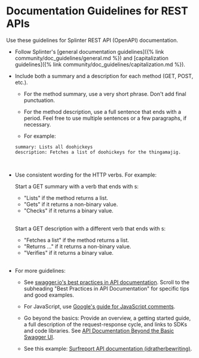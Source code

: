 # Documentation Guidelines for REST APIs

<!--
  Copyright 2018-2020 Cargill Incorporated
  Licensed under Creative Commons Attribution 4.0 International License
  https://creativecommons.org/licenses/by/4.0/
-->

Use these guidelines for Splinter REST API (OpenAPI) documentation.

* Follow Splinter's [general documentation
  guidelines]({% link community/doc_guidelines/general.md %}) and
  [capitalization
  guidelines]({% link community/doc_guidelines/capitalization.md %}).

* Include both a summary and a description for each method (GET, POST, etc.).

    - For the method summary, use a very short phrase. Don't add final
      punctuation.

    - For the method description, use a full sentence that ends with a period.
      Feel free to use multiple sentences or a few paragraphs, if necessary.

    - For example:

    ```
    summary: Lists all doohickeys
    description: Fetches a list of doohickeys for the thingamajig.
    ```

    <br>

* Use consistent wording for the HTTP verbs. For example:

  Start a GET summary with a verb that ends with s:

    - "Lists" if the method returns a list.
    - "Gets" if it returns a non-binary value.
    - "Checks" if it returns a binary value.
      <br><br>

  Start a GET description with a different verb that ends with s:

    - "Fetches a list" if the method returns a list.
    - "Returns ..." if it returns a non-binary value.
    - "Verifies" if it returns a binary value.
      <br><br>

* For more guidelines:

    - See [swagger.io's best practices in API
      documentation](https://swagger.io/blog/api-documentation/best-practices-in-api-documentation/).
      Scroll to the subheading "Best Practices in API Documentation" for
      specific tips and good examples.

    - For JavaScript, use [Google's guide for JavaScript
      comments](https://google.github.io/styleguide/javascriptguide.xml?showone=Comments#Comments).

    - Go beyond the basics: Provide an overview, a getting started guide, a full
      description of the request-response cycle, and links to SDKs and code
      libraries. See [API Documentation Beyond the Basic Swagger
      UI](https://swagger.io/blog/api-documentation/api-documentation-swagger-ui/?_ga=2.209731477.1836894774.1573571713-89176856.1571850339).

    - See this example: [Surfreport API documentation
      (idratherbewriting)](https://idratherbewriting.com/learnapidoc/docapis_finished_doc_result.html).
